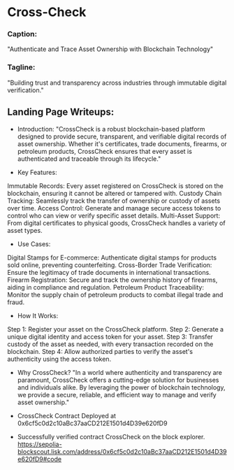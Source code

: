 # Cross-Check

### Caption:
"Authenticate and Trace Asset Ownership with Blockchain Technology"

### Tagline:
"Building trust and transparency across industries through immutable digital verification."

## Landing Page Writeups:
- Introduction:
"CrossCheck is a robust blockchain-based platform designed to provide secure, transparent, and verifiable digital records of asset ownership. Whether it's certificates, trade documents, firearms, or petroleum products, CrossCheck ensures that every asset is authenticated and traceable through its lifecycle."

- Key Features:

Immutable Records: Every asset registered on CrossCheck is stored on the blockchain, ensuring it cannot be altered or tampered with.
Custody Chain Tracking: Seamlessly track the transfer of ownership or custody of assets over time.
Access Control: Generate and manage secure access tokens to control who can view or verify specific asset details.
Multi-Asset Support: From digital certificates to physical goods, CrossCheck handles a variety of asset types.

- Use Cases:

Digital Stamps for E-commerce: Authenticate digital stamps for products sold online, preventing counterfeiting.
Cross-Border Trade Verification: Ensure the legitimacy of trade documents in international transactions.
Firearm Registration: Secure and track the ownership history of firearms, aiding in compliance and regulation.
Petroleum Product Traceability: Monitor the supply chain of petroleum products to combat illegal trade and fraud.

- How It Works:

Step 1: Register your asset on the CrossCheck platform.
Step 2: Generate a unique digital identity and access token for your asset.
Step 3: Transfer custody of the asset as needed, with every transaction recorded on the blockchain.
Step 4: Allow authorized parties to verify the asset's authenticity using the access token.

- Why CrossCheck? "In a world where authenticity and transparency are paramount, CrossCheck offers a cutting-edge solution for businesses and individuals alike. By leveraging the power of blockchain technology, we provide a secure, reliable, and efficient way to manage and verify asset ownership."

- CrossCheck Contract Deployed at 0x6cf5c0d2c10aBc37aaCD212E1501d4D39e620fD9

- Successfully verified contract CrossCheck on the block explorer.
https://sepolia-blockscout.lisk.com/address/0x6cf5c0d2c10aBc37aaCD212E1501d4D39e620fD9#code

